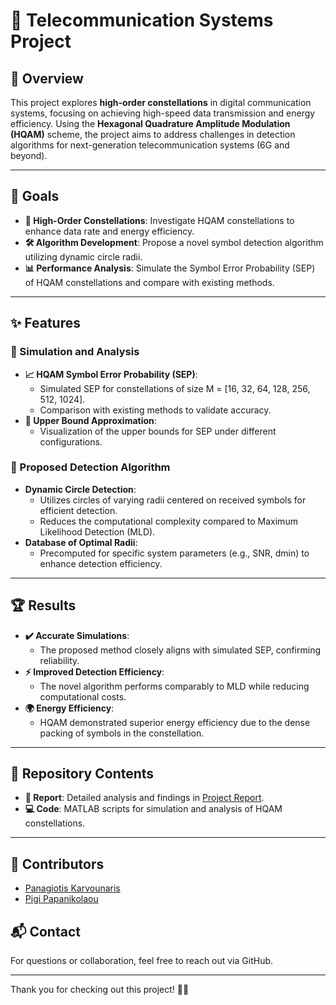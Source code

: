 # 📡 Telecommunication Systems Project

## 📖 Overview
This project explores **high-order constellations** in digital communication systems, focusing on achieving high-speed data transmission and energy efficiency. Using the **Hexagonal Quadrature Amplitude Modulation (HQAM)** scheme, the project aims to address challenges in detection algorithms for next-generation telecommunication systems (6G and beyond).

---

## 🎯 Goals
- **🚀 High-Order Constellations**: Investigate HQAM constellations to enhance data rate and energy efficiency.
- **🛠️ Algorithm Development**: Propose a novel symbol detection algorithm utilizing dynamic circle radii.
- **📊 Performance Analysis**: Simulate the Symbol Error Probability (SEP) of HQAM constellations and compare with existing methods.

---

## ✨ Features
### 🧪 Simulation and Analysis
- **📈 HQAM Symbol Error Probability (SEP)**:
  - Simulated SEP for constellations of size M = [16, 32, 64, 128, 256, 512, 1024].
  - Comparison with existing methods to validate accuracy.
- **📐 Upper Bound Approximation**:
  - Visualization of the upper bounds for SEP under different configurations.

### 🤖 Proposed Detection Algorithm
- **Dynamic Circle Detection**:
  - Utilizes circles of varying radii centered on received symbols for efficient detection.
  - Reduces the computational complexity compared to Maximum Likelihood Detection (MLD).
- **Database of Optimal Radii**:
  - Precomputed for specific system parameters (e.g., SNR, dmin) to enhance detection efficiency.

---

## 🏆 Results
- **✔️ Accurate Simulations**:
  - The proposed method closely aligns with simulated SEP, confirming reliability.
- **⚡ Improved Detection Efficiency**:
  - The novel algorithm performs comparably to MLD while reducing computational costs.
- **🌍 Energy Efficiency**:
  - HQAM demonstrated superior energy efficiency due to the dense packing of symbols in the constellation.

---

## 📂 Repository Contents
- **📄 Report**: Detailed analysis and findings in [Project Report](./Project%20Report.pdf).
- **💻 Code**: MATLAB scripts for simulation and analysis of HQAM constellations.

---

## 🤝 Contributors
- [Panagiotis Karvounaris](https://github.com/karvounaris)
- [Pigi Papanikolaou](https://github.com/pigipapa)

## 📬 Contact
For questions or collaboration, feel free to reach out via GitHub.

---

Thank you for checking out this project! 🚀😊

